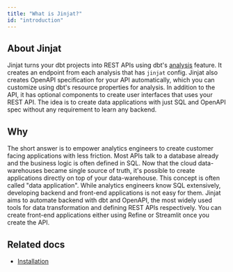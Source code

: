 ```yaml
---
title: "What is Jinjat?"
id: "introduction"
---
```


## About Jinjat

Jinjat turns your dbt projects into REST APIs using dbt's [analysis](/) feature. It creates an endpoint from each analysis that has `jinjat` config. Jinjat also creates OpenAPI specification for your API automatically, which you can customize using dbt's resource properties for analysis. In addition to the API, it has optional components to create user interfaces that uses your REST API. The idea is to create data applications with just SQL and OpenAPI spec without any requirement to learn any backend.

## Why 

The short answer is to empower analytics engineers to create customer facing applications with less friction. Most APIs talk to a database already and the business logic is often defined in SQL. Now that the cloud data-warehouses became single source of truth, it's possible to create applications directly on top of your data-warehouse. This concept is often called "data application". While analytics engineers know SQL extensively, developing backend and front-end applications is not easy for them. Jinjat aims to automate backend with dbt and OpenAPI, the most widely used tools for data transformation and defining REST APIs respectively. You can create front-end applications either using Refine or Streamlit once you create the API.

## Related docs

* [Installation](/installation)

